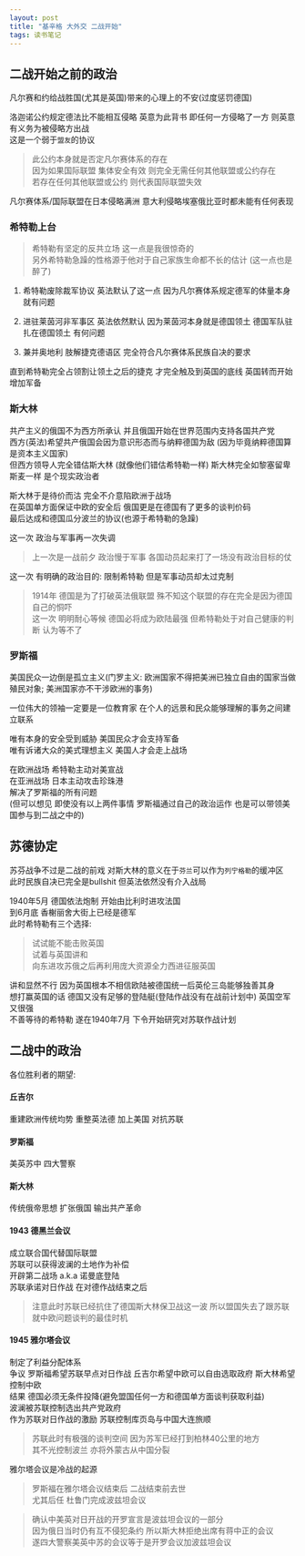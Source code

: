 ```yaml
---
layout: post
title: "基辛格 大外交 二战开始"
tags: 读书笔记
---
```


## 二战开始之前的政治

凡尔赛和约给战胜国(尤其是英国)带来的心理上的不安(过度惩罚德国)   

洛迦诺公约规定德法比不能相互侵略 英意为此背书 即任何一方侵略了一方 则英意有义务为被侵略方出战    
这是一个弱于`盟友`的协议   

> 此公约本身就是否定凡尔赛体系的存在   
> 因为如果国际联盟 集体安全有效 则完全无需任何其他联盟或公约存在   
> 若存在任何其他联盟或公约 则代表国际联盟失效   

<!--more-->

凡尔赛体系/国际联盟在日本侵略满洲 意大利侵略埃塞俄比亚时都未能有任何表现   

### 希特勒上台

> 希特勒有坚定的反共立场 这一点是我很惊奇的   
> 另外希特勒急躁的性格源于他对于自己家族生命都不长的估计 (这一点也是醉了)   

1. 希特勒废除裁军协议 英法默认了这一点 因为凡尔赛体系规定德军的体量本身就有问题   

2. 进驻莱茵河非军事区 英法依然默认 因为莱茵河本身就是德国领土 德国军队驻扎在德国领土 有何问题   

3. 兼并奥地利 肢解捷克德语区 完全符合凡尔赛体系民族自决的要求   

直到希特勒完全占领割让领土之后的捷克 才完全触及到英国的底线 英国转而开始增加军备    

### 斯大林

共产主义的俄国不为西方所承认 并且俄国开始在世界范围内支持各国共产党   
西方(英法)希望共产俄国会因为意识形态而与纳粹德国为敌 (因为毕竟纳粹德国算是资本主义国家)   
但西方领导人完全错估斯大林 (就像他们错估希特勒一样) 斯大林完全如黎塞留卑斯麦一样 是个现实政治者   

斯大林于是待价而沽 完全不介意陷欧洲于战场   
在英国单方面保证中欧的安全后 俄国更是在德国有了更多的谈判价码   
最后达成和德国瓜分波兰的协议(也源于希特勒的急躁)   

这一次 政治与军事再一次失调

> 上一次是一战前夕 政治慢于军事 各国动员起来打了一场没有政治目标的仗   

这一次 有明确的政治目的: 限制希特勒 但是军事动员却太过克制   

> 1914年 德国是为了打破英法俄联盟 殊不知这个联盟的存在完全是因为德国自己的恫吓   
> 这一次 明明耐心等候 德国必将成为欧陆最强 但希特勒处于对自己健康的判断 认为等不了   


### 罗斯福

美国民众一边倒是孤立主义(门罗主义: 欧洲国家不得把美洲已独立自由的国家当做殖民对象; 美洲国家亦不干涉欧洲的事务)   

一位伟大的领袖一定要是一位教育家 在个人的远景和民众能够理解的事务之间建立联系   

唯有本身的安全受到威胁 美国民众才会支持军备   
唯有诉诸大众的美式理想主义 美国人才会走上战场   

在欧洲战场 希特勒主动对美宣战    
在亚洲战场 日本主动攻击珍珠港   
解决了罗斯福的所有问题   
(但可以想见 即使没有以上两件事情 罗斯福通过自己的政治运作 也是可以带领美国参与到二战之中的)   

## 苏德协定

苏芬战争不过是二战的前戏 对斯大林的意义在于`芬兰`可以作为`列宁格勒`的缓冲区   
此时民族自决已完全是bullshit 但英法依然没有介入战局   

1940年5月 德国依法炮制 开始由比利时进攻法国   
到6月底 香榭丽舍大街上已经是德军   
此时希特勒有三个选择: 

> 试试能不能击败英国   
> 试着与英国讲和    
> 向东进攻苏俄之后再利用庞大资源全力西进征服英国    

讲和显然不行 因为英国根本不相信欧陆被德国统一后英伦三岛能够独善其身   
想打赢英国的话 德国又没有足够的登陆艇(登陆作战没有在战前计划中) 英国空军又很强   
不善等待的希特勒 遂在1940年7月 下令开始研究对苏联作战计划   

## 二战中的政治

各位胜利者的期望: 

#### 丘吉尔
重建欧洲传统均势 重整英法德 加上美国 对抗苏联   

#### 罗斯福
美英苏中 四大警察   

#### 斯大林
传统俄帝思想 扩张俄国 输出共产革命   


#### 1943 德黑兰会议
成立联合国代替国际联盟   
苏联可以获得波澜的土地作为补偿   
开辟第二战场 a.k.a 诺曼底登陆   
苏联承诺对日作战 在对德作战结束之后   

> 注意此时苏联已经抗住了德国斯大林保卫战这一波 所以盟国失去了跟苏联就中欧问题谈判的最佳时机    

#### 1945 雅尔塔会议
制定了利益分配体系   
争议 罗斯福希望苏联早点对日作战 丘吉尔希望中欧可以自由选取政府 斯大林希望控制中欧   
结果 德国必须无条件投降(避免盟国任何一方和德国单方面谈判获取利益)   
波澜被苏联控制选出共产党政府   
作为苏联对日作战的激励 苏联控制库页岛与中国大连旅顺   

> 苏联此时有极强的谈判空间 因为苏军已经打到柏林40公里的地方   
> 其不光控制波兰 亦将外蒙古从中国分裂   


雅尔塔会议是冷战的起源    

> 罗斯福在雅尔塔会议结束后 二战结束前去世   
> 尤其后任 杜鲁门完成波兹坦会议   

> 确认中美英对日开战的开罗宣言是波兹坦会议的一部分   
> 因为俄日当时仍有互不侵犯条约 所以斯大林拒绝出席有蒋中正的会议   
> 遂四大警察美英中苏的会议等于是开罗会议加波兹坦会议
